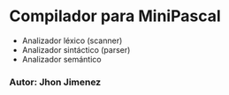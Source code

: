 # Compilador para MiniPascal

-  Analizador léxico (scanner)
-  Analizador sintáctico (parser)
-  Analizador semántico

### Autor: Jhon Jimenez
